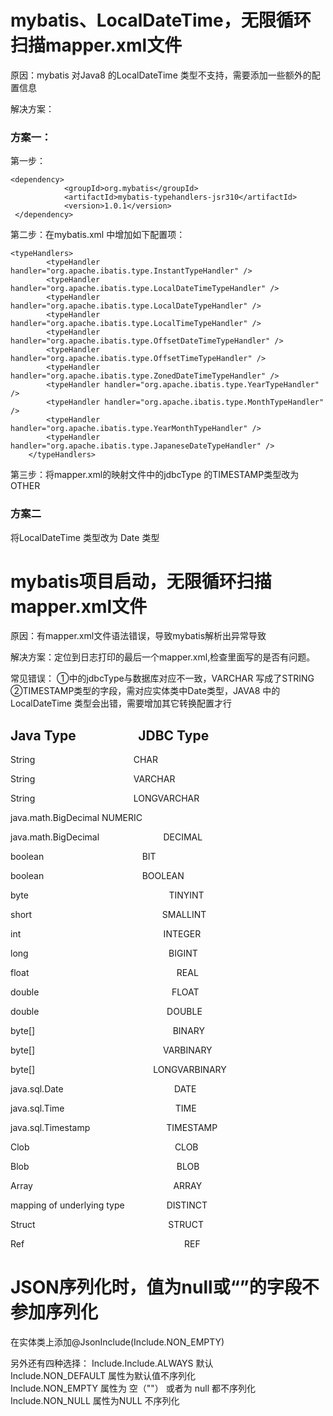 # mybatis、LocalDateTime，无限循环扫描mapper.xml文件
原因：mybatis 对Java8 的LocalDateTime 类型不支持，需要添加一些额外的配置信息

解决方案：

### 方案一：

第一步：
```
<dependency>
            <groupId>org.mybatis</groupId>
            <artifactId>mybatis-typehandlers-jsr310</artifactId>
            <version>1.0.1</version>
 </dependency>
```

第二步：在mybatis.xml 中增加如下配置项：

```
<typeHandlers>
        <typeHandler handler="org.apache.ibatis.type.InstantTypeHandler" />
        <typeHandler handler="org.apache.ibatis.type.LocalDateTimeTypeHandler" />
        <typeHandler handler="org.apache.ibatis.type.LocalDateTypeHandler" />
        <typeHandler handler="org.apache.ibatis.type.LocalTimeTypeHandler" />
        <typeHandler handler="org.apache.ibatis.type.OffsetDateTimeTypeHandler" />
        <typeHandler handler="org.apache.ibatis.type.OffsetTimeTypeHandler" />
        <typeHandler handler="org.apache.ibatis.type.ZonedDateTimeTypeHandler" />
        <typeHandler handler="org.apache.ibatis.type.YearTypeHandler" />
        <typeHandler handler="org.apache.ibatis.type.MonthTypeHandler" />
        <typeHandler handler="org.apache.ibatis.type.YearMonthTypeHandler" />
        <typeHandler handler="org.apache.ibatis.type.JapaneseDateTypeHandler" />
    </typeHandlers>
```
第三步：将mapper.xml的映射文件中的jdbcType 的TIMESTAMP类型改为 OTHER 

### 方案二
将LocalDateTime 类型改为 Date 类型


# mybatis项目启动，无限循环扫描mapper.xml文件
原因：有mapper.xml文件语法错误，导致mybatis解析出异常导致

解决方案：定位到日志打印的最后一个mapper.xml,检查里面写的是否有问题。

常见错误：
①<ResultMap>中<result>的jdbcType与数据库对应不一致，VARCHAR 写成了STRING
②TIMESTAMP类型的字段，需对应实体类中Date类型，JAVA8 中的LocalDateTime 类型会出错，需要增加其它转换配置才行 

Java Type                    JDBC Type
--
String                                        CHAR

String                                        VARCHAR

String                                        LONGVARCHAR

java.math.BigDecimal						  NUMERIC

java.math.BigDecimal                           DECIMAL

boolean                                        BIT

boolean                                        BOOLEAN

byte                                                         TINYINT

short                                                     SMALLINT

int                                                          INTEGER

long                                                         BIGINT

float                                                            REAL

double                                                      FLOAT

double                                                    DOUBLE

byte[]                                                        BINARY

byte[]                                                    VARBINARY

byte[]                                                LONGVARBINARY

java.sql.Date                                             DATE

java.sql.Time                                             TIME

java.sql.Timestamp                               TIMESTAMP

Clob                                                           CLOB

Blob                                                            BLOB

Array                                                         ARRAY

mapping of underlying type                 DISTINCT

Struct                                                      STRUCT

Ref                                                                 REF

# JSON序列化时，值为null或“”的字段不参加序列化
在实体类上添加@JsonInclude(Include.NON_EMPTY)

另外还有四种选择：
Include.Include.ALWAYS 默认   
Include.NON_DEFAULT 属性为默认值不序列化   
Include.NON_EMPTY 属性为 空（""） 或者为 null 都不序列化   
Include.NON_NULL 属性为NULL 不序列化  
